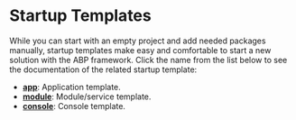 ﻿# Startup Templates

While you can start with an empty project and add needed packages manually, startup templates make easy and comfortable to start a new solution with the ABP framework. Click the name from the list below to see the documentation of the related startup template:

* [**app**](Application.md): Application template.
* [**module**](Module.md): Module/service template.
* [**console**](Console.md): Console template.
